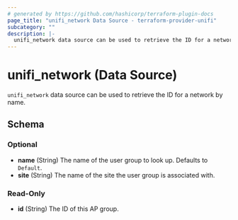 ```yaml
---
# generated by https://github.com/hashicorp/terraform-plugin-docs
page_title: "unifi_network Data Source - terraform-provider-unifi"
subcategory: ""
description: |-
  unifi_network data source can be used to retrieve the ID for a network by name.
---
```


# unifi_network (Data Source)

`unifi_network` data source can be used to retrieve the ID for a network by name.



<!-- schema generated by tfplugindocs -->
## Schema

### Optional

- **name** (String) The name of the user group to look up. Defaults to `Default`.
- **site** (String) The name of the site the user group is associated with.

### Read-Only

- **id** (String) The ID of this AP group.


